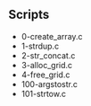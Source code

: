 ## Scripts
- 0-create_array.c
- 1-strdup.c
- 2-str_concat.c
- 3-alloc_grid.c
- 4-free_grid.c
- 100-argstostr.c
- 101-strtow.c

